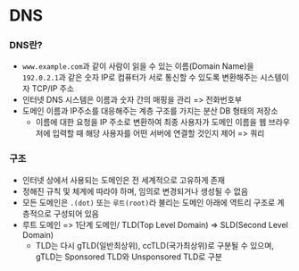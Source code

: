 # DNS

### DNS란?

-  `www.example.com`과 같이 사람이 읽을 수 있는 이름(Domain Name)을 `192.0.2.1`과 같은 숫자 IP로 컴퓨터가 서로 통신할 수 있도록 변환해주는 시스템이자 TCP/IP 주소
  - 인터넷 DNS 시스템은 이름과 숫자 간의 매핑을 관리 => 전화번호부
- 도메인 이름과 IP주소를 대응해주는 계층 구조를 가지는 분산 DB 형태의 저장소
  - 이름에 대한 요청을 IP 주소로 변환하여 최종 사용자가 도메인 이름을 웹 브라우저에 입력할 때 해당 사용자를 어떤 서버에 연결할 것인지 제어 => 쿼리



### 구조

- 인터넷 상에서 사용되는 도메인은 전 세계적으로 고유하게 존재
- 정해진 규칙 및 체계에 따라야 하며, 임의로 변경되거나 생성될 수 없음
- 모든 도메인은 `.(dot)` 또는 `루트(root)`라 불리는 도메인 아래에 역트리 구조로 계층적으로 구성되어 있음
- 루트 도메인 => 1단계 도메인/ TLD(Top Level Domain) => SLD(Second Level Domain)
  - TLD는 다시 gTLD(일반최상위), ccTLD(국가최상위)로 구분될 수 있으며, gTLD는 Sponsored TLD와 Unsponsored TLD로 구분